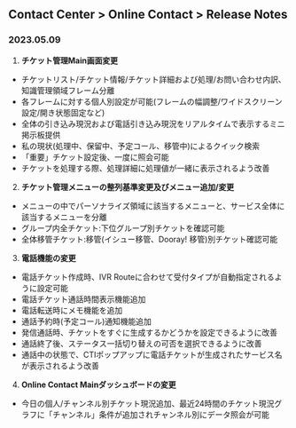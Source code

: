 ## Contact Center > Online Contact > Release Notes

### 2023.05.09

1. **チケット管理Main画面変更**

- チケットリスト/チケット情報/チケット詳細および処理/お問い合わせ内訳、知識管理領域フレーム分離
- 各フレームに対する個人別設定が可能(フレームの幅調整/ワイドスクリーン設定/開き状態固定など)
- 全体の引き込み現況および電話引き込み現況をリアルタイムで表示するミニ掲示板提供
- 私の現状(処理中、保留中、予定コール、移管中)によるクイック検索
- 「重要」チケット設定後、一度に照会可能
- チケットを処理する際、処理詳細に処理値が一緒に表示されるよう改善

2. **チケット管理メニューの整列基準変更及びメニュー追加/変更**

- メニューの中でパーソナライズ領域に該当するメニューと、サービス全体に該当するメニューを分離
- グループ内全チケット:下位グループ別チケットを確認可能
- 全体移管チケット:移管(イシュー移管、Dooray! 移管)別チケット確認可能

3. **電話機能の変更**

- 電話チケット作成時、IVR Routeに合わせて受付タイプが自動指定されるように設定可能
- 電話チケット通話時間表示機能追加
- 電話転送時にメモ機能を追加
- 通話予約時(予定コール)通知機能追加
- 発信通話時、チケットをすぐに生成するかどうかを設定できるように改善
- 通話終了後、ステータス一括切り替えの可否を選択できるように改善
- 通話中の状態で、CTIポップアップに電話チケットが生成されたサービス名が表示されるよう改善

4. **Online Contact Mainダッシュボードの変更**

- 今日の個人/チャンネル別チケット現況追加、最近24時間のチケット現況グラフに「チャンネル」条件が追加されチャンネル別にデータ照会が可能
